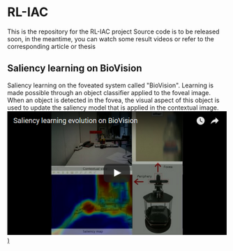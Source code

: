 # RL-IAC

This is the repository for the RL-IAC project
Source code is to be released soon, in the meantime, you can watch some result videos or refer to the corresponding article or thesis

## Saliency learning on BioVision
Saliency learning on the foveated system called "BioVision". Learning is made possible through an object classifier applied to the foveal image. When an object is detected in the fovea, the visual aspect of this object is used to update the saliency model that is applied in the contextual image.
[![Saliency learning on BioVision](https://github.com/cececr/RL-IAC/blob/master/saliencylearningevolutiononbiovision.png))](https://www.youtube.com/watch?v=VID)